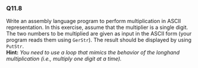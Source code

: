 ### Q11.8

Write an assembly language program to perform multiplication in ASCII representation. In this exercise, assume that the multiplier is a single digit. The two numbers to be multiplied are given as input in the ASCII form (your program reads them using `GerStr`). The result should be displayed by using `PutStr`.   
**Hint:** *You need to use a loop that mimics the behavior of the longhand multiplication (i.e., multiply one digit at a time).*
